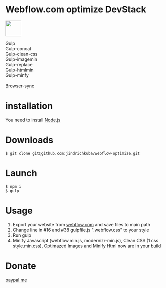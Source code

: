 # Webflow.com optimize DevStack
<p><img width="50" src="https://raw.githubusercontent.com/gulpjs/artwork/master/gulp-2x.png" style="max-width:100%;">
</p>
Gulp <br />
Gulp-concat <br />
Gulp-clean-css <br />
Gulp-imagemin <br />
Gulp-replace <br />
Gulp-htmlmin <br />
Gulp-minfy<br />
<br />
Browser-sync

# installation 
You need to install <a href="http://nodejs.org" target="_blank">Node.js</a>

# Downloads
<pre><code>$ git clone git@github.com:jindrichkuba/webflow-optimize.git</code></pre>

# Launch
<pre><code>$ npm i
$ gulp</code></pre>

# Usage
1) Export your website from <a href="http://webflow.com" target="_blank">webflow.com</a> and save files to main path<br />
2) Change line in #16 and #38 gulpfile.js ".webflow.css" to your style <br />
3) Run gulp <br />
4) Minify Javascript (webflow.min.js, modernizr-min.js), Clean CSS (1 css style.min.css), Optimazed Images and Minify Html now are in your build

# Donate
<a href="https://www.paypal.me/JKuba/" target="_blank">paypal.me</a>
